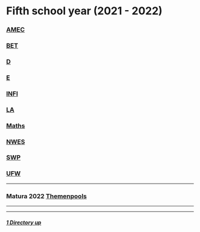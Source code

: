 # Fifth school year (2021 - 2022)

### [AMEC](./AMEC/)
### [BET](./BET/)
### [D](./D/)
### [E](./E/)
### [INFI](./INFI/)
### [LA](./LA/)
### [Maths](./MATH/)
### [NWES](./NWES/)
### [SWP](./SWP/)
### [UFW](./UFW/)

----

### Matura 2022 [Themenpools](./../Themenbereiche_fur_den_Maturatermin_2021_und_die_zwei_folgenden_Nebentermine.pdf)

----
----

##### [1 Directory up](./../README.md)

